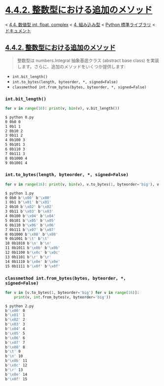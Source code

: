 # [4.4.2. 整数型における追加のメソッド](https://docs.python.jp/3/library/stdtypes.html#additional-methods-on-integer-types)

< [4.4. 数値型 int, float, complex](https://docs.python.jp/3/library/stdtypes.html#numeric-types-int-float-complex) < [4. 組み込み型](https://docs.python.jp/3/library/functions.html#built-in-functions) < [Python 標準ライブラリ](https://docs.python.jp/3/library/index.html#the-python-standard-library) < [ドキュメント](https://docs.python.jp/3/index.html)

## [4.4.2. 整数型における追加のメソッド](https://docs.python.jp/3/library/stdtypes.html#additional-methods-on-integer-types)

> 整数型は numbers.Integral 抽象基底クラス (abstract base class) を実装します。さらに、追加のメソッドをいくつか提供します:

* `int.bit_length()`
* `int.to_bytes(length, byteorder, *, signed=False)`
* `classmethod int.from_bytes(bytes, byteorder, *, signed=False)`

### `int.bit_length()`

```python
for v in range(10): print(v, bin(v), v.bit_length())
```
```sh
$ python 0.py 
0 0b0 0
1 0b1 1
2 0b10 2
3 0b11 2
4 0b100 3
5 0b101 3
6 0b110 3
7 0b111 3
8 0b1000 4
9 0b1001 4
```


### `int.to_bytes(length, byteorder, *, signed=False)`

```python
for v in range(16): print(v, bin(v), v.to_bytes(1, byteorder='big'), v.to_bytes(1, byteorder='little'))
```
```sh
$ python 1.py 
0 0b0 b'\x00' b'\x00'
1 0b1 b'\x01' b'\x01'
2 0b10 b'\x02' b'\x02'
3 0b11 b'\x03' b'\x03'
4 0b100 b'\x04' b'\x04'
5 0b101 b'\x05' b'\x05'
6 0b110 b'\x06' b'\x06'
7 0b111 b'\x07' b'\x07'
8 0b1000 b'\x08' b'\x08'
9 0b1001 b'\t' b'\t'
10 0b1010 b'\n' b'\n'
11 0b1011 b'\x0b' b'\x0b'
12 0b1100 b'\x0c' b'\x0c'
13 0b1101 b'\r' b'\r'
14 0b1110 b'\x0e' b'\x0e'
15 0b1111 b'\x0f' b'\x0f'
```

### `classmethod int.from_bytes(bytes, byteorder, *, signed=False)`

```python
for v in [v.to_bytes(1, byteorder='big') for v in range(16)]:
    print(v, int.from_bytes(v, byteorder='big'))
```
```sh
$ python 2.py 
b'\x00' 0
b'\x01' 1
b'\x02' 2
b'\x03' 3
b'\x04' 4
b'\x05' 5
b'\x06' 6
b'\x07' 7
b'\x08' 8
b'\t' 9
b'\n' 10
b'\x0b' 11
b'\x0c' 12
b'\r' 13
b'\x0e' 14
b'\x0f' 15
```

